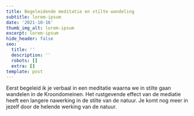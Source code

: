 ```yaml
---
title: Begeleidende meditatie en stilte wandeling
subtitle: lorem-ipsum
date: '2021-10-16'
thumb_img_alt: lorem-ipsum
excerpt: lorem-ipsum
hide_header: false
seo:
  title: ''
  description: ''
  robots: []
  extra: []
template: post
---
```

Eerst begeleid ik je verbaal in een meditatie waarna we in stilte gaan wandelen in de Kroondomeinen. Het rustgevende effect van de mediatie heeft een langere nawerking in de stilte van de natuur. Je komt nog meer in jezelf door de helende werking van de natuur.
